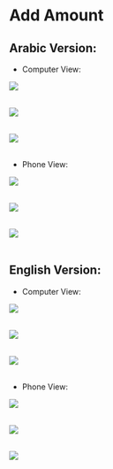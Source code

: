 # Add Amount


## Arabic Version:

* Computer View:<br>

![](ar-computer.PNG)
<br><br>

![](ar-computer1.PNG)
<br><br>

![](ar-computer2.PNG)
<br><br>

* Phone View:<br>

![](ar-phone.PNG)
<br><br>

![](ar-phone1.PNG)
<br><br>

![](ar-phone2.PNG)
<br><br>

## English Version:

* Computer View:<br>

![](en-computer.PNG)
<br><br>

![](en-computer1.PNG)
<br><br>

![](en-computer2.PNG)
<br><br>

* Phone View:<br>

![](en-phone.PNG)
<br><br>

![](en-phone1.PNG)
<br><br>

![](en-phone2.PNG)
<br><br>
